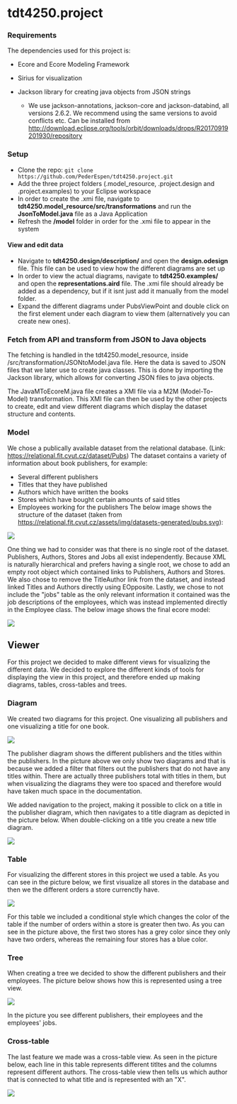 # tdt4250.project

### Requirements
The dependencies used for this project is:

* Ecore and Ecore Modeling Framework

* Sirius for visualization

* Jackson library for creating java objects from JSON strings
    * We use jackson-annotations, jackson-core and jackson-databind, all versions 2.6.2. We recommend using the same versions to avoid conflicts etc. Can be installed from http://download.eclipse.org/tools/orbit/downloads/drops/R20170919201930/repository

### Setup 

* Clone the repo: ``` git clone https://github.com/PederEspen/tdt4250.project.git ```
* Add the three project folders (.model_resource, .project.design and .project.examples) to your Eclipse workspace
* In order to create the .xmi file, navigate to **tdt4250.model_resource/src/transformations** and run the **JsonToModel.java** file as a Java Application
* Refresh the **/model** folder in order for the .xmi file to appear in the system

#### View and edit data

* Navigate to **tdt4250.design/description/** and open the **design.odesign** file. This file can be used to view how the different diagrams are set up
* In order to view the actual diagrams, navigate to **tdt4250.examples/** and open the **representations.aird** file. The .xmi file should already be added as a dependency, but if it isnt just add it manually from the model folder.
* Expand the different diagrams under PubsViewPoint and double click on the first element under each diagram to view them (alternatively you can create new ones).

### Fetch from API and transform from JSON to Java objects

The fetching is handled in the tdt4250.model_resource, inside /src/transformation/JSONtoModel.java file.
Here the data is saved to JSON files that we later use to create java classes. This is done by importing the Jackson library, which allows for converting JSON files to java objects.

The JavaMToEcoreM.java file creates a XMI file via a M2M (Model-To-Model) transformation. This XMI file can then be used by the other projects to create, edit and view different diagrams which display the dataset structure and contents.

### Model

We chose a publically available dataset from the relational database. (Link: https://relational.fit.cvut.cz/dataset/Pubs)
The dataset contains a variety of information about book publishers, for example:
* Several different publishers
* Titles that they have published
* Authors which have written the books
* Stores which have bought certain amounts of said titles
* Employees working for the publishers
The below image shows the structure of the dataset (taken from https://relational.fit.cvut.cz/assets/img/datasets-generated/pubs.svg):

![](Images/Dataset.svg)

One thing we had to consider was that there is no single root of the dataset. Publishers, Authors, Stores and Jobs all exist independently. Because XML is naturally hierarchical and prefers having a single root, we chose to add an empty root object which contained links to Publishers, Authors and Stores. We also chose to remove the TitleAuthor link from the dataset, and instead linked Titles and Authors directly using EOpposite. Lastly, we chose to not include the "jobs" table as the only relevant information it contained was the job descriptions of the employees, which was instead implemented directly in the Employee class. The below image shows the final ecore model:

![](Images/Model.png)

## Viewer

For this project we decided to make different views for visualizing the different data. We decided to explore the different kinds of tools for displaying the view in this project, and therefore ended up making diagrams, tables, cross-tables and trees. 

### Diagram

We created two diagrams for this project. One visualizing all publishers and one visualizing a title for one book. 

![](Images/PublisherDiagramExample.png)

The publisher diagram shows the different publishers and the titles within the publishers. In the picture above we only show two diagrams and that is because we added a filter that filters out the publishers that do not have any titles within. There are actually three publishers total with titles in them, but when visualizing the diagrams they were too spaced and therefore would have taken much space in the documentation. 

We added navigation to the project, making it possible to click on a title in the publisher diagram, which then navigates to a title diagram as depicted in the picture below. When double-clicking on a title you create a new title diagram. 

![](Images/TitleDiagramExample.png) 

### Table

For visualizing the different stores in this project we used a table. As you can see in the picture below, we first visualize all stores in the database and then we the different orders a store currenctly have. 

![](Images/TableExample.png)

For this table we included a conditional style which changes the color of the table if the number of orders within a store is greater then two. As you can see in the picture above, the first two stores has a grey color since they only have two orders, whereas the remaining four stores has a blue color.

### Tree

When creating a tree we decided to show the different publishers and their employees. The picture below shows how this is represented using a tree view. 

![](Images/PublisherEmployeeTree.png)

In the picture you see different publishers, their employees and the employees' jobs.

### Cross-table 

The last feature we made was a cross-table view. As seen in the picture below, each line in this table represents different titltes and the columns represent different authors. The cross-table view then tells us which author that is connected to what title and is represented with an "X". 

![](Images/CrossTableExample.png)


